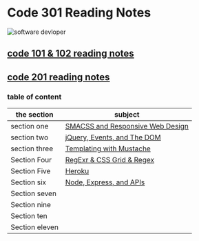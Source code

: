 # Code 301 Reading Notes

![software devloper](https://res.cloudinary.com/practicaldev/image/fetch/s--xG1gcsyJ--/c_imagga_scale,f_auto,fl_progressive,h_420,q_auto,w_1000/https://thepracticaldev.s3.amazonaws.com/i/h68x0up43hmknl5tjcww.jpg)

## [code 101 & 102 reading notes](https://aymannaif.github.io/reading-notes/)
## [code 201 reading notes](https://aymannaif.github.io/code-201-reading-notes/)
### table of content


the section | subject
------------ | -------------
section one | [SMACSS and Responsive Web Design](https://aymannaif.github.io/code-301-reading-notes/Read01)
section two | [jQuery, Events, and The DOM](https://aymannaif.github.io/code-301-reading-notes/Read-02)
section three | [Templating with Mustache](https://aymannaif.github.io/code-301-reading-notes/Read-03)
Section Four | [RegExr & CSS Grid & Regex](https://aymannaif.github.io/code-301-reading-notes/Read-04)
Section Five | [Heroku](https://aymannaif.github.io/code-301-reading-notes/Read-05)
Section six  | [Node, Express, and APIs](https://aymannaif.github.io/code-301-reading-notes/Read-06)
Section seven  | 
Section nine |
Section ten | 
Section eleven | 
